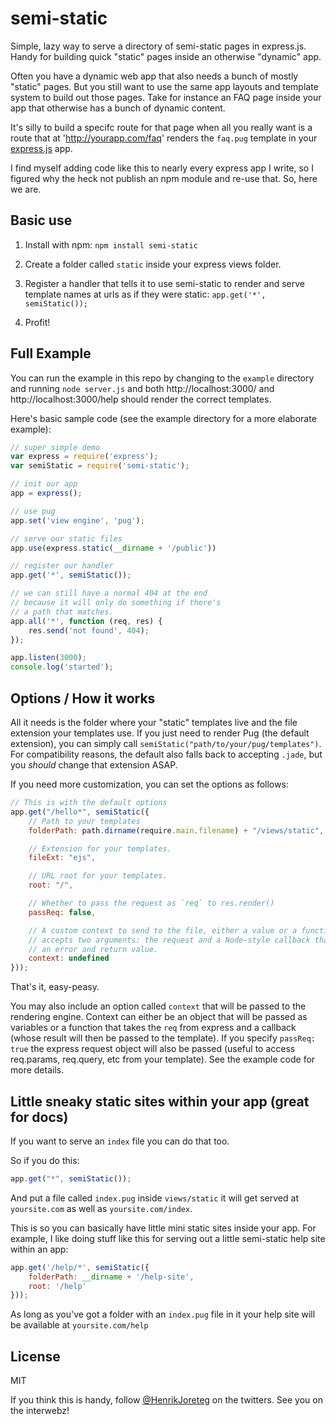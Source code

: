# semi-static

Simple, lazy way to serve a directory of semi-static pages in express.js. Handy for building quick "static" pages inside an otherwise "dynamic" app.

Often you have a dynamic web app that also needs a bunch of mostly "static" pages. But you still want to use the same app layouts and template system to build out those pages. Take for instance an FAQ page inside your app that otherwise has a bunch of dynamic content.

It's silly to build a specifc route for that page when all you really want is a route that at 'http://yourapp.com/faq' renders the `faq.pug` template in your [express.js](http://expressjs.com/) app.

I find myself adding code like this to nearly every express app I write, so I figured why the heck not publish an npm module and re-use that. So, here we are.

## Basic use

1. Install with npm:
    `npm install semi-static`

2. Create a folder called `static` inside your express views folder.

3. Register a handler that tells it to use semi-static to render and serve template names at urls as if they were static:
    `app.get('*', semiStatic());`

4. Profit!

## Full Example

You can run the example in this repo by changing to the `example` directory and running `node server.js` and both http://localhost:3000/ and http://localhost:3000/help should render the correct templates.

Here's basic sample code (see the example directory for a more elaborate example):

```js
// super simple demo
var express = require('express');
var semiStatic = require('semi-static');

// init our app
app = express();

// use pug
app.set('view engine', 'pug');

// serve our static files
app.use(express.static(__dirname + '/public'))

// register our handler
app.get('*', semiStatic());

// we can still have a normal 404 at the end
// because it will only do something if there's
// a path that matches.
app.all('*', function (req, res) {
    res.send('not found', 404);
});

app.listen(3000);
console.log('started');
```

## Options / How it works

All it needs is the folder where your "static" templates live and the file extension your templates use. If you just need to render Pug (the default extension), you can simply call `semiStatic("path/to/your/pug/templates")`. For compatibility reasons, the default also falls back to accepting `.jade`, but you *should* change that extension ASAP.

If you need more customization, you can set the options as follows:

```js
// This is with the default options
app.get("/hello*", semiStatic({
    // Path to your templates
    folderPath: path.dirname(require.main.filename) + "/views/static",

    // Extension for your templates.
    fileExt: "ejs",

    // URL root for your templates.
    root: "/",

    // Whether to pass the request as `req` to res.render()
    passReq: false,

    // A custom context to send to the file, either a value or a function that
    // accepts two arguments: the request and a Node-style callback that takes
    // an error and return value.
    context: undefined
}));
```

That's it, easy-peasy.


You may also include an option called `context` that will be passed to the rendering engine. Context can either be an object that will be passed as variables or a function that takes the `req` from express and a callback (whose result will then be passed to the template). If you specify `passReq: true` the express request object will also be passed (useful to access req.params, req.query, etc from your template).
See the example code for more details.

## Little sneaky static sites within your app (great for docs)

If you want to serve an `index` file you can do that too.

So if you do this:

```js
app.get("*", semiStatic());
```

And put a file called `index.pug` inside `views/static` it will get served at `yoursite.com` as well as `yoursite.com/index`.

This is so you can basically have little mini static sites inside your app. For example, I like doing stuff like this for serving out a little semi-static help site within an app:

```js
app.get('/help/*', semiStatic({
    folderPath: __dirname + '/help-site',
    root: '/help'
}));
```

As long as you've got a folder with an `index.pug` file in it your help site will be available at `yoursite.com/help`

## License

MIT

If you think this is handy, follow [@HenrikJoreteg](https://twitter.com/henrikjoreteg) on the twitters. See you on the interwebz!

